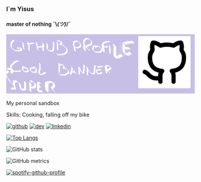 ### I´m Yisus 
#### master of nothing    ¯\\_(ツ)_/¯
![master of nothing](https://github.com/jesrzrz/jesrzrz/blob/main/github.png?raw=true)

My personal sandbox

Skills: Cooking, falling off my bike



[<img src='https://cdn.jsdelivr.net/npm/simple-icons@3.0.1/icons/github.svg' alt='github' height='40'>](https://github.com/jesrzrz)  [<img src='https://cdn.jsdelivr.net/npm/simple-icons@3.0.1/icons/dev-dot-to.svg' alt='dev' height='40'>](https://dev.to/jesrzrz)  [<img src='https://cdn.jsdelivr.net/npm/simple-icons@3.0.1/icons/linkedin.svg' alt='linkedin' height='40'>](https://www.linkedin.com/in/jesús-rodríguez-rodríguez-5b989314b/)  

[![Top Langs](https://github-readme-stats.vercel.app/api/top-langs/?username=jesrzrz)](https://github.com/anuraghazra/github-readme-stats)

![GitHub stats](https://github-readme-stats.vercel.app/api?username=jesrzrz&show_icons=true)  

![GitHub metrics](https://metrics.lecoq.io/jesrzrz) 

[![spotify-github-profile](https://spotify-github-profile.vercel.app/api/view?uid=85l9fh9l19eycyxdnn7gauqx9&cover_image=true&theme=default)](https://github.com/kittinan/spotify-github-profile)

